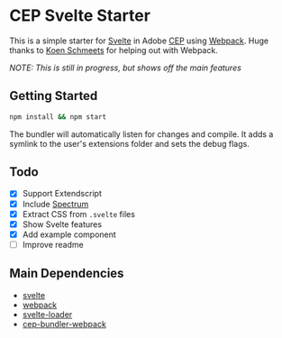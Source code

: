 # CEP Svelte Starter

This is a simple starter for [Svelte](https://svelte.dev) in Adobe [CEP](https://github.com/Adobe-CEP/CEP-Resources) using [Webpack](https://github.com/webpack/webpack). Huge thanks to [Koen Schmeets](https://github.com/vespakoen) for helping out with Webpack.

*NOTE: This is still in progress, but shows off the main features*

## Getting Started
```bash
npm install && npm start
```

The bundler will automatically listen for changes and compile. It adds a symlink to the user's extensions folder and sets the debug flags.

## Todo
- [x] Support Extendscript
- [x] Include [Spectrum](https://github.com/adobe/spectrum-css)
- [x] Extract CSS from `.svelte` files
- [x] Show Svelte features
- [x] Add example component
- [ ] Improve readme

## Main Dependencies
- [svelte](https://github.com/sveltejs/svelte)
- [webpack](https://github.com/webpack/webpack)
- [svelte-loader](https://github.com/sveltejs/svelte-loader)
- [cep-bundler-webpack](https://github.com/adobe-extension-tools/cep-bundler-webpack)

